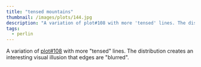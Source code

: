 ```yaml
---
title: "tensed mountains"
thumbnail: /images/plots/144.jpg
description: "A variation of plot#108 with more 'tensed' lines. The distribution creates an interesting visual illusion that edges are 'blurred'."
tags:
  - perlin
---
```



A variation of [plot#108](/plots/108) with more "tensed" lines. The distribution creates an interesting visual illusion that edges are "blurred".